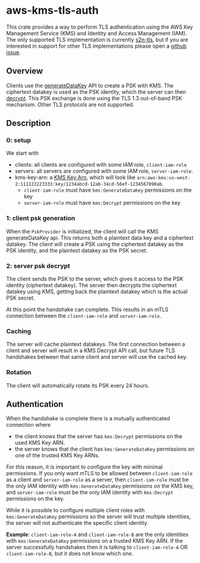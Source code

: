 # aws-kms-tls-auth

This crate provides a way to perform TLS authentication using the AWS Key Management Service (KMS) and Identity and Access Management (IAM). The only supported TLS implementation is currently [s2n-tls](https://github.com/aws/s2n-tls), but if you are interested in support for other TLS implementations please open a [github issue](https://github.com/aws/s2n-tls/issues/new/choose).

## Overview

Clients use the [generateDataKey](https://docs.aws.amazon.com/kms/latest/APIReference/API_GenerateDataKey.html) API to create a PSK with KMS. The ciphertext datakey is used as the PSK identity, which the server can then [decrypt](https://docs.aws.amazon.com/kms/latest/APIReference/API_Decrypt.html). This PSK exchange is done using the TLS 1.3 out-of-band PSK mechanism. Other TLS protocols are not supported. 

## Description

### 0: setup
We start with 
- clients: all clients are configured with some IAM role, `client-iam-role`
- servers: all servers are configured with some IAM role, `server-iam-role`.
- kms-key-arn: a [KMS Key Arn](https://docs.aws.amazon.com/kms/latest/developerguide/concepts.html#key-id-key-ARN), which will look like `arn:aws:kms:us-west-2:111122223333:key/1234abcd-12ab-34cd-56ef-1234567890ab`.
    - `client-iam-role` must have `kms:GenerateDataKey` permissions on the key
    - `server-iam-role` must have `kms:Decrypt` permissions on the key

### 1: client psk generation
When the `PskProvider` is initialized, the client will call the KMS generateDataKey api. This returns both a plaintext data key and a ciphertext datakey. The client will create a PSK using the ciphertext datakey as the PSK identity, and the plaintext datakey as the PSK secret.

### 2: server psk decrypt
The client sends the PSK to the server, which gives it access to the PSK identity (ciphertext datakey). The server then decrypts the ciphertext datakey using KMS, getting back the plaintext datakey which is the actual PSK secret.

At this point the handshake can complete. This results in an mTLS connection between the `client-iam-role` and `server-iam-role`.

### Caching
The server will cache plaintext datakeys. The first connection between a client and server will result in a KMS Decrypt API call, but future TLS handshakes between that same client and server will use the cached key.

### Rotation
The client will automatically rotate its PSK every 24 hours.

## Authentication
When the handshake is complete there is a mutually authenticated connection where 
- the client knows that the server has `kms:Decrypt` permissions on the used KMS Key ARN.
- the server knows that the client has `kms:GenerateDataKey` permissions on one of the trusted KMS Key ARNs.

For this reason, it is important to configure the key with minimal permissions. If you only want mTLS to be allowed between `client-iam-role` as a client and `server-iam-role` as a server, then `client-iam-role` must be the only IAM identity with `kms:GenerateDataKey` permissions on the KMS key, and `server-iam-role` must be the only IAM identity with `kms:Decrypt` permissions on the key.

While it is possible to configure multiple client roles with `kms:GenerateDataKey` permissions so the server will trust multiple identities, the server will not authenticate the specific client identity.

**Example**: `client-iam-role-A` and `client-iam-role-B` are the only identities with `kms:GenerateDataKey` permissions on a trusted KMS Key ARN. If the server successfully handshakes then it is talking to `client-iam-role-A` OR `client-iam-role-B`, but it does not know which one. 
